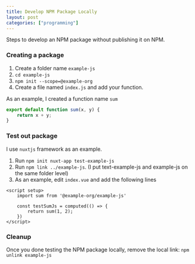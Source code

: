 ```yaml
---
title: Develop NPM Package Locally
layout: post
categories: ["programming"]
---
```

Steps to develop an NPM package without publishing it on NPM.

### Creating a package

1. Create a folder name `example-js`
2. `cd example-js`
3. `npm init --scope=@example-org`
4. Create a file named `index.js` and add your function.

As an example, I created a function name `sum`

```javascript
export default function sum(x, y) {
    return x + y;
}
```

### Test out package

I use `nuxtjs` framework as an example.

1. Run `npm init nuxt-app test-example-js`
2. Run `npm link ../example-js`. (I put text-example-js and example-js on the same folder level)
3. As an example, edit `index.vue` and add the following lines

```vuejs
<script setup>
	import sum from '@example-org/example-js'

	const testSumJs = computed(() => {
		return sum(1, 2);
	})
</script>
```

### Cleanup

Once you done testing the NPM package locally, remove the local link: `npm unlink example-js`

